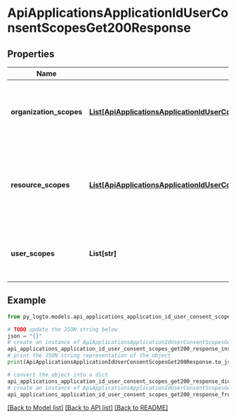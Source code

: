 # ApiApplicationsApplicationIdUserConsentScopesGet200Response


## Properties

Name | Type | Description | Notes
------------ | ------------- | ------------- | -------------
**organization_scopes** | [**List[ApiApplicationsApplicationIdUserConsentScopesGet200ResponseOrganizationScopesInner]**](ApiApplicationsApplicationIdUserConsentScopesGet200ResponseOrganizationScopesInner.md) | A list of organization scope details assigned to the application. | 
**resource_scopes** | [**List[ApiApplicationsApplicationIdUserConsentScopesGet200ResponseResourceScopesInner]**](ApiApplicationsApplicationIdUserConsentScopesGet200ResponseResourceScopesInner.md) | A list of resource scope details grouped by resource id assigned to the application. | 
**user_scopes** | **List[str]** | A list of user scope enum value assigned to the application. | 

## Example

```python
from py_logto.models.api_applications_application_id_user_consent_scopes_get200_response import ApiApplicationsApplicationIdUserConsentScopesGet200Response

# TODO update the JSON string below
json = "{}"
# create an instance of ApiApplicationsApplicationIdUserConsentScopesGet200Response from a JSON string
api_applications_application_id_user_consent_scopes_get200_response_instance = ApiApplicationsApplicationIdUserConsentScopesGet200Response.from_json(json)
# print the JSON string representation of the object
print(ApiApplicationsApplicationIdUserConsentScopesGet200Response.to_json())

# convert the object into a dict
api_applications_application_id_user_consent_scopes_get200_response_dict = api_applications_application_id_user_consent_scopes_get200_response_instance.to_dict()
# create an instance of ApiApplicationsApplicationIdUserConsentScopesGet200Response from a dict
api_applications_application_id_user_consent_scopes_get200_response_from_dict = ApiApplicationsApplicationIdUserConsentScopesGet200Response.from_dict(api_applications_application_id_user_consent_scopes_get200_response_dict)
```
[[Back to Model list]](../README.md#documentation-for-models) [[Back to API list]](../README.md#documentation-for-api-endpoints) [[Back to README]](../README.md)


